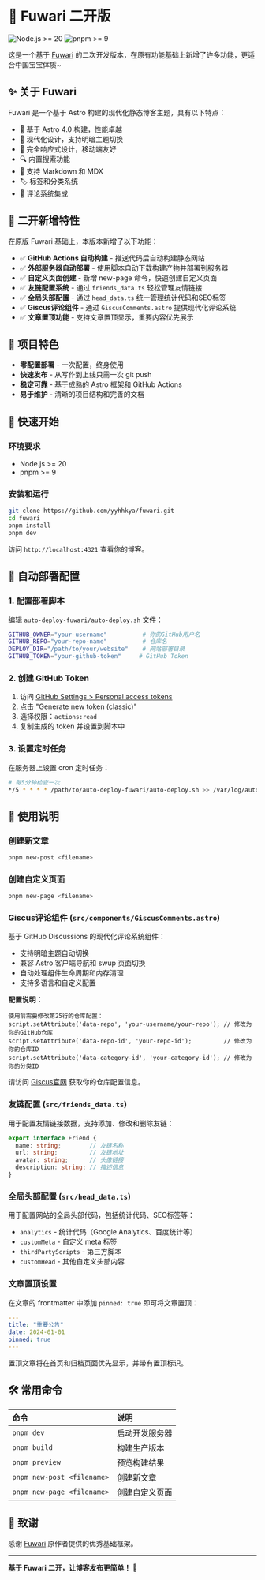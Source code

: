 # 🍥 Fuwari 二开版

![Node.js >= 20](https://img.shields.io/badge/node.js-%3E%3D20-brightgreen) 
![pnpm >= 9](https://img.shields.io/badge/pnpm-%3E%3D9-blue) 

这是一个基于 [Fuwari](https://github.com/saicaca/fuwari) 的二次开发版本，在原有功能基础上新增了许多功能，更适合中国宝宝体质~

## ✨ 关于 Fuwari

Fuwari 是一个基于 Astro 构建的现代化静态博客主题，具有以下特点：

- 🚀 基于 Astro 4.0 构建，性能卓越
- 🎨 现代化设计，支持明暗主题切换
- 📱 完全响应式设计，移动端友好
- 🔍 内置搜索功能
- 📝 支持 Markdown 和 MDX
- 🏷️ 标签和分类系统
- 💬 评论系统集成

## 🌟 二开新增特性

在原版 Fuwari 基础上，本版本新增了以下功能：

- ✅ **GitHub Actions 自动构建** - 推送代码后自动构建静态网站
- ✅ **外部服务器自动部署** - 使用脚本自动下载构建产物并部署到服务器
- ✅ **自定义页面创建** - 新增 new-page 命令，快速创建自定义页面
- ✅ **友链配置系统** - 通过 `friends_data.ts` 轻松管理友情链接
- ✅ **全局头部配置** - 通过 `head_data.ts` 统一管理统计代码和SEO标签
- ✅ **Giscus评论组件** - 通过 `GiscusComments.astro` 提供现代化评论系统
- ✅ **文章置顶功能** - 支持文章置顶显示，重要内容优先展示

## 🎯 项目特色

- **零配置部署** - 一次配置，终身使用
- **快速发布** - 从写作到上线只需一次 git push
- **稳定可靠** - 基于成熟的 Astro 框架和 GitHub Actions
- **易于维护** - 清晰的项目结构和完善的文档

## 🚀 快速开始

### 环境要求

- Node.js >= 20
- pnpm >= 9

### 安装和运行

```bash
git clone https://github.com/yyhhkya/fuwari.git
cd fuwari
pnpm install
pnpm dev
```

访问 `http://localhost:4321` 查看你的博客。

## 🔧 自动部署配置

### 1. 配置部署脚本

编辑 `auto-deploy-fuwari/auto-deploy.sh` 文件：

```bash
GITHUB_OWNER="your-username"          # 你的GitHub用户名
GITHUB_REPO="your-repo-name"          # 仓库名
DEPLOY_DIR="/path/to/your/website"    # 网站部署目录
GITHUB_TOKEN="your-github-token"     # GitHub Token
```

### 2. 创建 GitHub Token

1. 访问 [GitHub Settings > Personal access tokens](https://github.com/settings/tokens)
2. 点击 "Generate new token (classic)"
3. 选择权限：`actions:read`
4. 复制生成的 token 并设置到脚本中

### 3. 设置定时任务

在服务器上设置 cron 定时任务：

```bash
# 每5分钟检查一次
*/5 * * * * /path/to/auto-deploy-fuwari/auto-deploy.sh >> /var/log/auto-deploy.log 2>&1
```

## 📝 使用说明

### 创建新文章

```bash
pnpm new-post <filename>
```

### 创建自定义页面

```bash
pnpm new-page <filename>
```

### Giscus评论组件 (`src/components/GiscusComments.astro`)

基于 GitHub Discussions 的现代化评论系统组件：

* 支持明暗主题自动切换
* 兼容 Astro 客户端导航和 swup 页面切换
* 自动处理组件生命周期和内存清理
* 支持多语言和自定义配置

**配置说明：**

```
使用前需要修改第25行的仓库配置：
script.setAttribute('data-repo', 'your-username/your-repo'); // 修改为你的GitHub仓库
script.setAttribute('data-repo-id', 'your-repo-id');         // 修改为你的仓库ID
script.setAttribute('data-category-id', 'your-category-id'); // 修改为你的分类ID
```

请访问 [Giscus官网](https://giscus.app/zh-CN) 获取你的仓库配置信息。

### 友链配置 (`src/friends_data.ts`)

用于配置友情链接数据，支持添加、修改和删除友链：

```typescript
export interface Friend {
  name: string;        // 友链名称
  url: string;         // 友链地址
  avatar: string;      // 头像链接
  description: string; // 描述信息
}
```

### 全局头部配置 (`src/head_data.ts`)

用于配置网站的全局头部代码，包括统计代码、SEO标签等：

- `analytics` - 统计代码（Google Analytics、百度统计等）
- `customMeta` - 自定义 meta 标签
- `thirdPartyScripts` - 第三方脚本
- `customHead` - 其他自定义头部内容

### 文章置顶设置

在文章的 frontmatter 中添加 `pinned: true` 即可将文章置顶：

```yaml
---
title: "重要公告"
date: 2024-01-01
pinned: true
---
```

置顶文章将在首页和归档页面优先显示，并带有置顶标识。

## 🛠️ 常用命令

| 命令                         | 说明      |
|:-------------------------- |:------- |
| `pnpm dev`                 | 启动开发服务器 |
| `pnpm build`               | 构建生产版本  |
| `pnpm preview`             | 预览构建结果  |
| `pnpm new-post <filename>` | 创建新文章   |
| `pnpm new-page <filename>` | 创建自定义页面 |

## 🙏 致谢

感谢 [Fuwari](https://github.com/saicaca/fuwari) 原作者提供的优秀基础框架。

---

**基于 Fuwari 二开，让博客发布更简单！** 🚀




